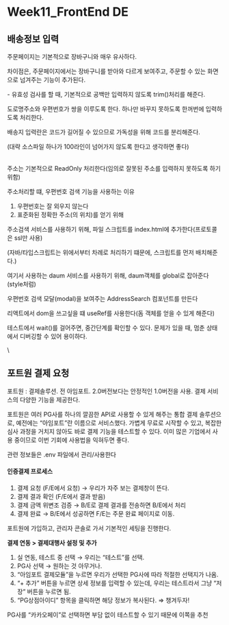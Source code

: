 # Week11\_FrontEnd DE

## 배송정보 입력

주문페이지는 기본적으로 장바구니와 매우 유사하다.

차이점은, 주문페이지에서는 장바구니를 받아와 다르게 보여주고, 주문할 수 있는 화면으로 넘겨주는 기능이 추가된다.

\- 유효성 검사를 할 때, 기본적으로 공백만 입력하지 않도록 trim()처리를 해준다.

도로명주소와 우편번호가 쌍을 이루도록 한다. 하나만 바꾸지 못하도록 한꺼번에 입력하도록 처리한다.

배송지 입력란은 코드가 길어질 수 있으므로 가독성을 위해 코드를 분리해준다.

(대략 소스파일 하나가 100라인이 넘어가지 않도록 한다고 생각하면 좋다)

\
주소는 기본적으로 ReadOnly 처리한다(임의로 잘못된 주소를 입력하지 못하도록 하기 위함)

주소처리할 떄, 우편번호 검색 기능을 사용하는 이유

1. 우편번호는 잘 외우지 않는다
2. 표준화된 정확한 주소(의 위치)를 얻기 위해



주소검색 서비스를 사용하기 위해, 파일 스크립트를 index.html에 추가한다(프로토콜은 ssl만 사용)

(자바/타입스크립트는 위에서부터 차례로 처리하기 떄문에, 스크립트를 먼저 배치해준다.)



여기서 사용하는 daum 서비스를 사용하기 위해, daum객체를 global로 잡아준다(style처럼)

우편번호 검색 모달(modal)을 보여주는 AddressSearch 컴포넌트를 만든다

리액트에서 dom을 쓰고싶을 떄 useRef를 사용한다(돔 객체를 얻을 수 있게 해준다)

테스트에서 wait()를 걸어주면, 중간단계를 확인할 수 있다. 문제가 있을 때, 멈춘 상태에서 디버깅할 수 있어 용이하다.

\


## 포트원 결제 요청

포트원 : 결제솔루션. 전 아임포트. 2.0버전보다는 안정적인 1.0버전을 사용. 결제 서비스의 다양한 기능을 제공한다.

포트원은 여러 PG사를 하나의 깔끔한 API로 사용할 수 있게 해주는 통합 결제 솔루션으로, 예전에는 “아임포트”란 이름으로 서비스했다. 가볍게 무료로 시작할 수 있고, 복잡한 심사 과정을 거치지 않아도 바로 결제 기능을 테스트할 수 있다. 이미 많은 기업에서 사용 중이므로 이번 기회에 사용법을 익혀두면 좋다.

관련 정보들은 .env 파일에서 관리/사용한다

#### **인증결제** 프로세스

1. 결제 요청 (F/E에서 요청) → 우리가 자주 보는 결제창이 뜬다.
2. 결제 결과 확인 (F/E에서 결과 받음)
3. 결제 금액 위변조 검증 → B/E로 결제 결과를 전송하면 B/E에서 처리
4. 결제 완료 → B/E에서 성공하면 F/E는 주문 완료 페이지로 이동.

포트원에 가입하고, 관리자 콘솔로 가서 기본적인 세팅을 진행한다.



**결제 연동 > 결제대행사 설정 및 추가**

1. 실 연동, 테스트 중 선택 → 우리는 “테스트”를 선택.
2. PG사 선택 → 원하는 것 아무거나.
3. “아임포트 결제모듈”을 누르면 우리가 선택한 PG사에 따라 적절한 선택지가 나옴.
4. “+ 추가” 버튼을 누르면 상세 정보를 입력할 수 있는데, 우리는 테스트라서 그냥 “저장” 버튼을 누르면 됨.
5. “PG상점아이디” 항목을 클릭하면 해당 정보가 복사된다. ⇒ 챙겨두자!

PG사를 “카카오페이”로 선택하면 부담 없이 테스트할 수 있기 때문에 이쪽을 추천

